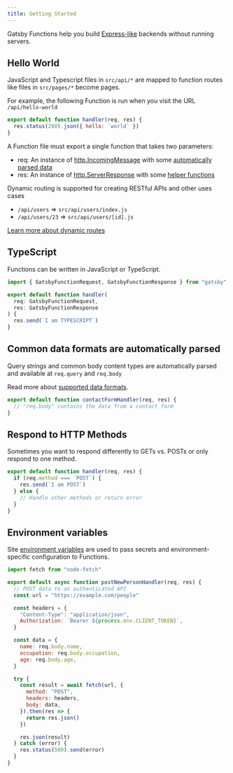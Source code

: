 ```yaml
---
title: Getting Started
---
```


Gatsby Functions help you build [Express-like](https://expressjs.com/) backends without running servers.

## Hello World

JavaScript and Typescript files in `src/api/*` are mapped to function routes like files in `src/pages/*` become pages.

For example, the following Function is run when you visit the URL `/api/hello-world`

```js:title=src/api/hello-world.js
export default function handler(req, res) {
  res.status(200).json({ hello: `world` })
}
```

A Function file must export a single function that takes two parameters:

- req: An instance of [http.IncomingMessage](https://nodejs.org/api/http.html#http_class_http_incomingmessage) with some [automatically parsed data](/docs/how-to/functions/getting-started/#common-data-formats-are-automatically-parsed)
- res: An instance of [http.ServerResponse](https://nodejs.org/api/http.html#http_class_http_serverresponse) with some [helper functions](/docs/how-to/functions/middleware-and-helpers/#res-helpers)

Dynamic routing is supported for creating RESTful APIs and other uses cases

- `/api/users` => `src/api/users/index.js`
- `/api/users/23` => `src/api/users/[id].js`

[Learn more about dynamic routes](/docs/how-to/functions/routing#dynamic-routing)

## TypeScript

Functions can be written in JavaScript or TypeScript.

```ts:title=src/api/typescript.ts
import { GatsbyFunctionRequest, GatsbyFunctionResponse } from "gatsby"

export default function handler(
  req: GatsbyFunctionRequest,
  res: GatsbyFunctionResponse
) {
  res.send(`I am TYPESCRIPT`)
}
```

## Common data formats are automatically parsed

Query strings and common body content types are automatically parsed and available at `req.query` and `req.body`

Read more about [supported data formats](/docs/how-to/functions/middleware-and-helpers).

```js:title=src/api/contact-form.js
export default function contactFormHandler(req, res) {
  // "req.body" contains the data from a contact form
}
```

## Respond to HTTP Methods

Sometimes you want to respond differently to GETs vs. POSTs or only respond
to one method.

```js:title=src/api/method-example.js
export default function handler(req, res) {
  if (req.method === `POST`) {
    res.send(`I am POST`)
  } else {
    // Handle other methods or return error
  }
}
```

## Environment variables

Site [environment variables](/docs/how-to/local-development/environment-variables) are used to pass secrets and environment-specific configuration to Functions.

```js:title=src/api/users/[id].js
import fetch from "node-fetch"

export default async function postNewPersonHandler(req, res) {
  // POST data to an authenticated API
  const url = "https://example.com/people"

  const headers = {
    "Content-Type": "application/json",
    Authorization: `Bearer ${process.env.CLIENT_TOKEN}`,
  }

  const data = {
    name: req.body.name,
    occupation: req.body.occupation,
    age: req.body.age,
  }

  try {
    const result = await fetch(url, {
      method: "POST",
      headers: headers,
      body: data,
    }).then(res => {
      return res.json()
    })

    res.json(result)
  } catch (error) {
    res.status(500).send(error)
  }
}
```
